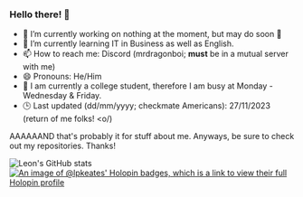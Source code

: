 ### Hello there! 👋

- 🔭 I’m currently working on nothing at the moment, but may do soon 👀
- 🌱 I’m currently learning IT in Business as well as English.
- 📫 How to reach me: Discord (mrdragonboi; **must** be in a mutual server with me)
- 😄 Pronouns: He/Him
- 🏫 I am currently a college student, therefore I am busy at Monday - Wednesday & Friday.
- 🕒 Last updated (dd/mm/yyyy; checkmate Americans): 27/11/2023 (return of me folks! <o/)

AAAAAAND that's probably it for stuff about me. Anyways, be sure to check out my repositories. Thanks!

![Leon's GitHub stats](https://github-readme-stats.vercel.app/api?username=lpkeates&show_icons=true&theme=radical)
[![An image of @lpkeates' Holopin badges, which is a link to view their full Holopin profile](https://holopin.me/lpkeates)](https://holopin.io/@lpkeates)

